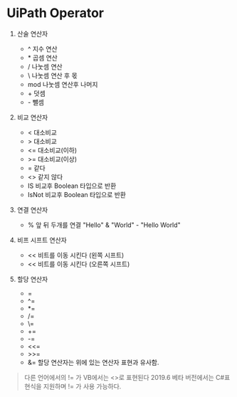 # UiPath Operator

1. 산술 연산자
    * \^ 지수 연산
    * \* 곱셈 연산
    * \/ 나눗셈 연산
    * \\ 나눗셈 연산 후 몫
    * mod 나눗셈 연산후 나머지
    * \+ 덧셈
    * \- 뺄셈

2. 비교 연산자
    * \< 대소비교
    * \> 대소비교
    * \<= 대소비교(이하)
    * \>= 대소비교(이상)
    * \= 같다
    * \<> 같지 않다
    * IS 비교후 Boolean 타입으로 반환
    * IsNot 비교후 Boolean 타입으로 반환

3. 연결 연산자
    * \% 앞 뒤 두개를 연결 "Hello" & "World" - "Hello World"
    
4. 비프 시프트 연산자
    * \<< 비트를 이동 시킨다 (왼쪽 시프트)
    * \<< 비트를 이동 시킨다 (오른쪽 시프트)
    
5. 할당 연산자
    * \=
    * \^=
    * \*=
    * \/=
    * \\=
    * \+=
    * \-=
    * \<<=
    * \>>=
    * \&=
    할당 연산자는 위에 있는 연산자 표현과 유사함.
    
> 다른 언어에서의 != 가 VB에서는 <>로 표현된다
> 2019.6 베타 버전에서는 C#표현식을 지원하며 != 가 사용 가능하다.